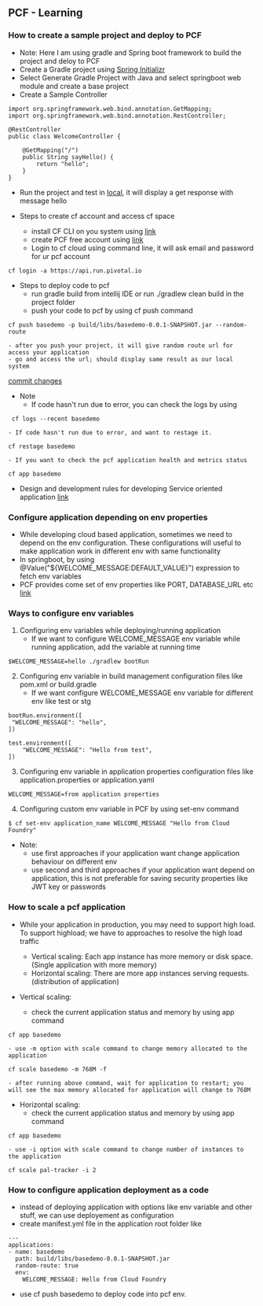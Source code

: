 ## PCF - Learning ##

### How to create a sample project and deploy to PCF ###
- Note: Here I am using gradle and Spring boot framework to build the project and deloy to PCF
- Create a Gradle project using [Spring Initializr](https://start.spring.io/)
- Select Generate Gradle Project with Java and select springboot web module and create a base project
- Create a Sample Controller
```
import org.springframework.web.bind.annotation.GetMapping;
import org.springframework.web.bind.annotation.RestController;

@RestController
public class WelcomeController {

    @GetMapping("/")
    public String sayHello() {
        return "hello";
    }
}
```
- Run the project and test in [local](http://localhost:8080/), it will display a get response with message hello

- Steps to create cf account and access cf space
	- install CF CLI on you system using [link](https://docs.cloudfoundry.org/cf-cli/install-go-cli.html)
	- create PCF free account using [link](https://account.run.pivotal.io/z/uaa/sign-up)
	- Login to cf cloud using command line, it will ask email and password for ur pcf account
```
cf login -a https://api.run.pivotal.io
```
- Steps to deploy code to pcf
	- run gradle build from intellij IDE or run ./gradlew clean build in the project folder
	- push your code to pcf by using cf push command
```
cf push basedemo -p build/libs/basedemo-0.0.1-SNAPSHOT.jar --random-route
```
	- after you push your project, it will give random route url for access your application
	- go and access the url; should display same result as our local system
 [commit changes](https://github.com/dvinay/PCF-learning/commit/e150764c52dcb19775055d0104ae8906bef76435)

- Note
 	- If code hasn't run due to error, you can check the logs by using 
```
 cf logs --recent basedemo
```
	- If code hasn't run due to error, and want to restage it.
```
cf restage basedemo
```	
	- If you want to check the pcf application health and metrics status
```
cf app basedemo
```	

- Design and development rules for developing Service oriented application [link](https://12factor.net/)

### Configure application depending on env properties ###
- While developing cloud based application, sometimes we need to depend on the env configuration. These configurations will useful to make application work in different env with same functionality
- In springboot, by using @Value("${WELCOME_MESSAGE:DEFAULT_VALUE}") expression to fetch env variables
- PCF provides come set of env properties like PORT, DATABASE_URL etc [link](http://docs.run.pivotal.io/devguide/deploy-apps/environment-variable.html)

### Ways to configure env variables ###
1. Configuring env variables while deploying/running application
	- If we want to configure WELCOME_MESSAGE env variable while running application, add the variable at running time
``` 
$WELCOME_MESSAGE=hello ./gradlew bootRun 
```

2. Configuring env variable in build management configuration files like pom.xml or build.gradle
	- If we want configure WELCOME_MESSAGE env variable for different env like test or stg
```
bootRun.environment([
 "WELCOME_MESSAGE": "hello",
])

test.environment([
    "WELCOME_MESSAGE": "Hello from test",
])
```

3. Configuring env variable in application properties configuration files like application.properties or application.yaml
```
WELCOME_MESSAGE=from application properties
```

4. Configuring custom env variable in PCF by using set-env command
```
$ cf set-env application_name WELCOME_MESSAGE "Hello from Cloud Foundry"
```

- Note:
	- use first approaches if your application want change application behaviour on different env
	- use second and third approaches if your application want depend on application, this is not preferable for saving security properties like JWT key or passwords

### How to scale a pcf application ###
- While your application in production, you may need to support high load. To support highload; we have to approaches to resolve the high load traffic
	- Vertical scaling: Each app instance has more memory or disk space. (Single application with more memory)
	- Horizontal scaling: There are more app instances serving requests. (distribution of application)

- Vertical scaling:
	- check the current application status and memory by using app command
```
cf app basedemo
```
	- use -m option with scale command to change memory allocated to the application
```
cf scale basedemo -m 768M -f
```
	- after running above command, wait for application to restart; you will see the max memory allocated for application will change to 768M

- Horizontal scaling:
	- check the current application status and memory by using app command
```
cf app basedemo
```
	- use -i option with scale command to change number of instances to the application
```
cf scale pal-tracker -i 2
```

### How to configure application deployment as a code ###
- instead of deploying application with options like env variable and other stuff, we can use deployement as configuration
- create manifest.yml file in the application root folder like
```
---
applications:
- name: basedemo
  path: build/libs/basedemo-0.0.1-SNAPSHOT.jar
  random-route: true
  env:
    WELCOME_MESSAGE: Hello from Cloud Foundry
```
- use cf push basedemo to deploy code into pcf env.








